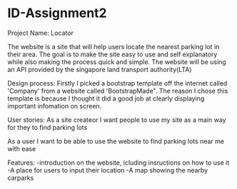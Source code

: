 # ID-Assignment2
Project Name: Locator

The website is a site that will help users locate the nearest parking lot in their area. The goal is to make the site easy to use and self explanatory while also making the process quick and simple. The website will be using an API provided by the singapore land transport authority(LTA)

Design process:
Firstly I picked a bootstrap template off the internet called 'Company' from a website called 'BootstrapMade". The reason I chose this template is because I thought it did a good job at clearly displaying important infomation on screen.

User stories:
As a site createor I want people to use my site as a main way for they to find parking lots

As a user I want to be able to use the website to find parking lots near me with ease

Features:
-introduction on the website, icluding insructions on how to use it
-A place for users to input their location
-A map showing the nearby carparks

